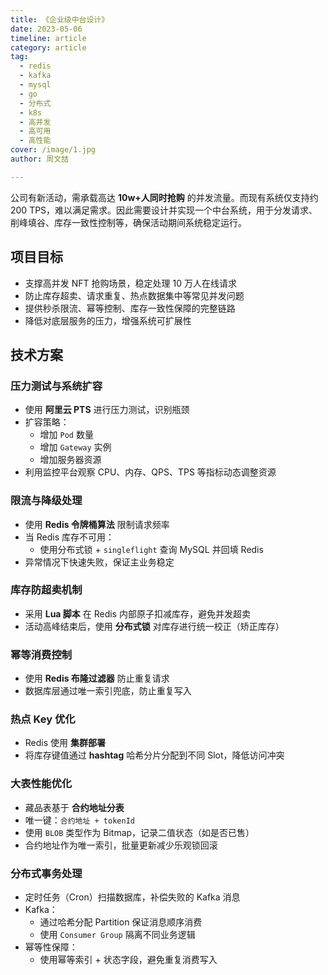 ```yaml
---
title: 《企业级中台设计》
date: 2023-05-06
timeline: article
category: article
tag: 
  - redis
  - kafka
  - mysql
  - go
  - 分布式
  - k8s
  - 高并发
  - 高可用
  - 高性能
cover: /image/1.jpg
author: 周文喆

---
```



公司有新活动，需承载高达 **10w+人同时抢购** 的并发流量。而现有系统仅支持约 200 TPS，难以满足需求。因此需要设计并实现一个中台系统，用于分发请求、削峰填谷、库存一致性控制等，确保活动期间系统稳定运行。

<!--more-->
## 项目目标

- 支撑高并发 NFT 抢购场景，稳定处理 10 万人在线请求
- 防止库存超卖、请求重复、热点数据集中等常见并发问题
- 提供秒杀限流、幂等控制、库存一致性保障的完整链路
- 降低对底层服务的压力，增强系统可扩展性

## 技术方案

### 压力测试与系统扩容

- 使用 **阿里云 PTS** 进行压力测试，识别瓶颈
- 扩容策略：
  - 增加 `Pod` 数量
  - 增加 `Gateway` 实例
  - 增加服务器资源
- 利用监控平台观察 CPU、内存、QPS、TPS 等指标动态调整资源

### 限流与降级处理

- 使用 **Redis 令牌桶算法** 限制请求频率
- 当 Redis 库存不可用：
  - 使用分布式锁 + `singleflight` 查询 MySQL 并回填 Redis
- 异常情况下快速失败，保证主业务稳定

### 库存防超卖机制

- 采用 **Lua 脚本** 在 Redis 内部原子扣减库存，避免并发超卖
- 活动高峰结束后，使用 **分布式锁** 对库存进行统一校正（矫正库存）

### 幂等消费控制

- 使用 **Redis 布隆过滤器** 防止重复请求
- 数据库层通过唯一索引兜底，防止重复写入

### 热点 Key 优化

- Redis 使用 **集群部署**
- 将库存键值通过 **hashtag** 哈希分片分配到不同 Slot，降低访问冲突

### 大表性能优化

- 藏品表基于 **合约地址分表**
- 唯一键：`合约地址 + tokenId`
- 使用 `BLOB` 类型作为 Bitmap，记录二值状态（如是否已售）
- 合约地址作为唯一索引，批量更新减少乐观锁回滚

### 分布式事务处理

- 定时任务（Cron）扫描数据库，补偿失败的 Kafka 消息
- Kafka：
  - 通过哈希分配 Partition 保证消息顺序消费
  - 使用 `Consumer Group` 隔离不同业务逻辑
- 幂等性保障：
  - 使用幂等索引 + 状态字段，避免重复消费写入
